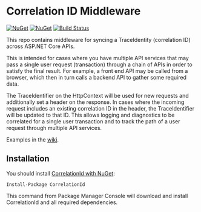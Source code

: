 # Correlation ID Middleware

[![NuGet](https://img.shields.io/nuget/v/CorrelationId.svg)](https://www.nuget.org/packages/CorrelationId)
[![NuGet](https://img.shields.io/nuget/dt/CorrelationId.svg)](https://www.nuget.org/packages/CorrelationId)
[![Build Status](https://travis-ci.org/stevejgordon/CorrelationId.svg?branch=dev)](https://travis-ci.org/stevejgordon/CorrelationId)

This repo contains middleware for syncing a TraceIdentity (correlation ID) across ASP.NET Core APIs.

This is intended for cases where you have multiple API services that may pass a single user request (transaction) through a chain of APIs in order to satisfy the final result. For example, a front end API may be called from a browser, which then in turn calls a backend API to gather some required data.

The TraceIdentifier on the HttpContext will be used for new requests and additionally set a header on the response. In cases where the incoming request includes an existing correlation ID in the header, the TraceIdentifier will be updated to that ID. This allows logging and diagnostics to be correlated for a single user transaction and to track the path of a user request through multiple API services.

Examples in the [wiki](https://github.com/stevejgordon/CorrelationId/wiki).

## Installation

You should install [CorrelationId with NuGet](https://www.nuget.org/packages/CorrelationId/):

    Install-Package CorrelationId

This command from Package Manager Console will download and install CorrelationId and all required dependencies.
